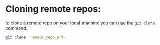 <!-- @format -->

# Cloning remote repos:

to clone a remote repo on your local machine you can use the `git clone` command.

```bash
git clone -remote_repo_url-
```

